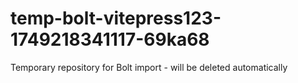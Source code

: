 # temp-bolt-vitepress123-1749218341117-69ka68
Temporary repository for Bolt import - will be deleted automatically
